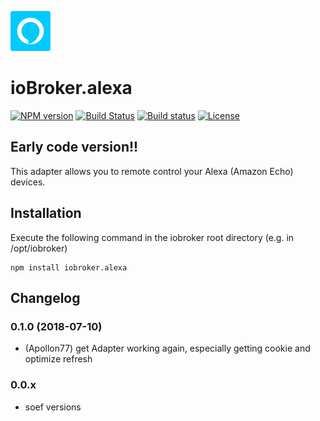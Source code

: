 ![Logo](admin/alexa.png)

# ioBroker.alexa

<!-- -->
[![NPM version](https://img.shields.io/npm/v/iobroker.alexa.svg)](https://www.npmjs.com/package/iobroker.alexa)
[![Build Status](https://travis-ci.org/soef/ioBroker.alexa.svg?branch=master)](https://travis-ci.org/soef/ioBroker.alexa)
[![Build status](https://ci.appveyor.com/api/projects/status/c92hrxu79mvs1qxo?svg=true)](https://ci.appveyor.com/project/soef/iobroker-alexa)
[![License](https://img.shields.io/badge/license-MIT-blue.svg?style=flat)](https://github.com/soef/iobroker.alexa/blob/master/LICENSE)
<!-- -->

## Early code version!!

This adapter allows you to remote control your Alexa (Amazon Echo) devices.

## Installation
Execute the following command in the iobroker root directory (e.g. in /opt/iobroker)
```
npm install iobroker.alexa
```

## Changelog

### 0.1.0 (2018-07-10)
* (Apollon77) get Adapter working again, especially getting cookie and optimize refresh

### 0.0.x
* soef versions

